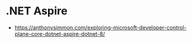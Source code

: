 # .NET Aspire


*   https://anthonysimmon.com/exploring-microsoft-developer-control-plane-core-dotnet-aspire-dotnet-8/